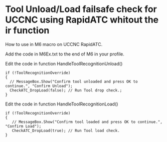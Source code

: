 # Tool Unload/Load failsafe check for UCCNC using RapidATC whitout the ir function

How to use in M6 macro on UCCNC RapidATC.

Add the code in M6Ex.txt to the end of M6 in your profile.

Edit the code in function HandleToolRecognitionUnload() 

    if (!ToolRecognitionOverride)
    {
      // MessageBox.Show("Confirm tool unloaded and press OK to continue.", "Confirm Unload");
      CheckATC_DropLoad(false); // Run Tool drop check.;
    }
Edit the code in function HandleToolRecognitionLoad()

    if (!ToolRecognitionOverride)
    {
       // MessageBox.Show("Confirm tool loaded and press OK to continue.", "Confirm Load");
       CheckATC_DropLoad(true); // Run Tool load check.
    }
